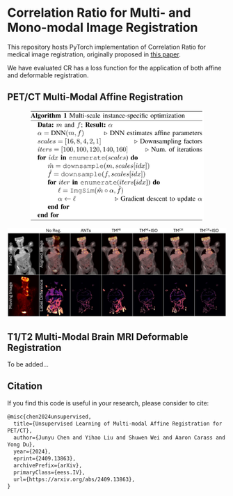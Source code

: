 # Correlation Ratio for Multi- and Mono-modal Image Registration
This repository hosts PyTorch implementation of Correlation Ratio for medical image registration, originally proposed in [this paper](https://link.springer.com/chapter/10.1007/BFb0056301).

We have evaluated CR has a loss function for the application of both affine and deformable registration.

## PET/CT Multi-Modal Affine Registration
<p align=center><img src="https://github.com/junyuchen245/Correlation_Ratio/blob/main/figs/AffineRegAlg.jpg" width="400"/></p>
<img src="https://github.com/junyuchen245/Correlation_Ratio/blob/main/figs/Affine_PETCT.jpg" width="1000"/>

## T1/T2 Multi-Modal Brain MRI Deformable Registration
To be added...

## Citation
If you find this code is useful in your research, please consider to cite:

    @misc{chen2024unsupervised,
      title={Unsupervised Learning of Multi-modal Affine Registration for PET/CT}, 
      author={Junyu Chen and Yihao Liu and Shuwen Wei and Aaron Carass and Yong Du},
      year={2024},
      eprint={2409.13863},
      archivePrefix={arXiv},
      primaryClass={eess.IV},
      url={https://arxiv.org/abs/2409.13863}, 
    }
